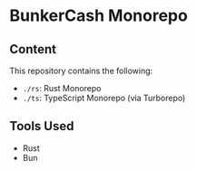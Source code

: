 # BunkerCash Monorepo

## Content

This repository contains the following:

- `./rs`: Rust Monorepo
- `./ts`: TypeScript Monorepo (via Turborepo)


## Tools Used

- Rust
- Bun
